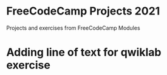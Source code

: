 # FreeCodeCamp Projects 2021
Projects and exercises from FreeCodeCamp Modules
# Adding line of text for qwiklab exercise
